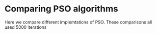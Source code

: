 # Comparing PSO algorithms
Here we compare different implemtations of PSO.  These comparisons all used 5000 iterations